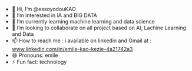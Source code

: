 - 👋 Hi, I’m @essoyodouKAO
- 👀 I’m interested in IA and BIG DATA
- 🌱 I’m currently learning machine learning and data science
- 💞️ I’m looking to collaborate on all project based on AI, Lachine Learning and Data
- 📫 How to reach me : i available on linkedin and Gmail at : www.linkedin.com/in/emile-kao-kezie-4a21742a3
- 😄 Pronouns: emile
- ⚡ Fun fact: technology


